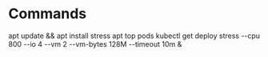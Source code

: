 

# Commands
apt update && apt install stress
apt top pods
kubectl get deploy
stress --cpu 800 --io 4 --vm 2 --vm-bytes 128M --timeout 10m &